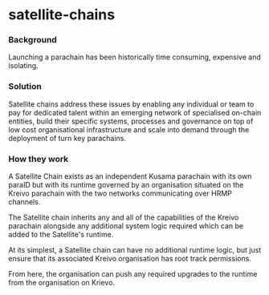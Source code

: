 # satellite-chains

### Background

Launching a parachain has been historically time consuming, expensive and isolating. 

### Solution

Satellite chains address these issues by enabling any individual or team to pay for dedicated talent within an emerging network of specialised on-chain entities, build their specific systems, processes and governance on top of low cost organisational infrastructure and scale into demand through the deployment of turn key parachains.

### How they work

A Satellite Chain exists as an independent Kusama parachain with its own paraID but with its runtime governed by an organisation situated on the Kreivo parachain with the two networks communicating over HRMP channels.

The Satellite chain inherits any and all of the capabilities of the Kreivo parachain alongside any additional system logic required which can be added to the Satellite's runtime. 

At its simplest, a Satellite chain can have no additional runtime logic, but just ensure that its associated Kreivo organisation has root track permissions. 

From here, the organisation can push any required upgrades to the runtime from the organisation on Krievo.







